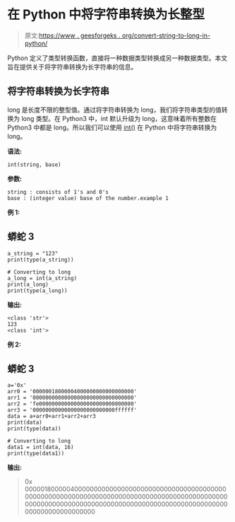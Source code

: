 # 在 Python 中将字符串转换为长整型

> 原文:[https://www . geesforgeks . org/convert-string-to-long-in-python/](https://www.geeksforgeeks.org/convert-string-to-long-in-python/)

Python 定义了类型转换函数，直接将一种数据类型转换成另一种数据类型。本文旨在提供关于将字符串转换为长字符串的信息。

## 将字符串转换为长字符串

long 是长度不限的整型值。通过将字符串转换为 long，我们将字符串类型的值转换为 long 类型。在 Python3 中，int 默认升级为 long，这意味着所有整数在 Python3 中都是 long。所以我们可以使用 [int()](https://www.geeksforgeeks.org/python-int-function/) 在 Python 中将字符串转换为 long。

**语法:**

```
int(string, base)
```

**参数:**

```
string : consists of 1's and 0's
base : (integer value) base of the number.example 1
```

**例 1:**

## 蟒蛇 3

```
a_string = "123"
print(type(a_string))

# Converting to long
a_long = int(a_string)
print(a_long)
print(type(a_long))
```

**输出:**

```
<class 'str'>
123
<class 'int'>
```

**例 2:**

## 蟒蛇 3

```
a='0x'
arr0 = '00000018000004000000000000000000'
arr1 = '00000000000000000000000000000000'
arr2 = 'fe000000000000000000000000000000'
arr3 = '00000000000000000000000000ffffff'
data = a+arr0+arr1+arr2+arr3
print(data)
print(type(data))

# Converting to long
data1 = int(data, 16)
print(type(data1))
```

**输出:**

> 0x 000001800000400000000000000000000000000000000000000000000000000000000000000000000000000000000000000000000000000000000000000000000000000000000000000000000000000000000000000000
